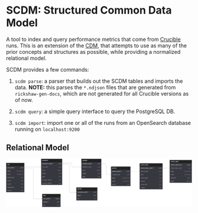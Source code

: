 # SCDM: Structured Common Data Model

A tool to index and query performance metrics that come from [Crucible](https://github.com/perftool-incubator/crucible) runs.
This is an extension of the [CDM](https://github.com/perftool-incubator/CommonDataModel), that
attempts to use as many of the prior concepts and structures as possible, while providing
a normalized relational model.

SCDM provides a few commands:

1. `scdm parse`: a parser that builds out the SCDM tables and imports the data. **NOTE:** this parses the `*.ndjson` files that
are generated from `rickshaw-gen-docs`, which are not generated for all Crucible versions as of now.

2. `scdm query`: a simple query interface to query the PostgreSQL DB.

3. `scdm import`: import one or all of the runs from an OpenSearch database running on `localhost:9200`

## Relational Model

![Relational Model](model.svg)
